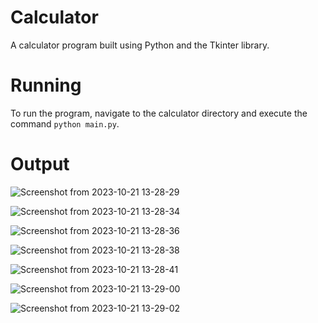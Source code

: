 # Calculator

A calculator program built using Python and the Tkinter library.

# Running
To run the program, navigate to the calculator directory and execute the command `python main.py`.

# Output

![Screenshot from 2023-10-21 13-28-29](https://github.com/Ntobeko-Themba-Malinga/Calculator/assets/106521298/4ffece24-2c62-4069-8816-52ff1a49901a)

![Screenshot from 2023-10-21 13-28-34](https://github.com/Ntobeko-Themba-Malinga/Calculator/assets/106521298/d7c9715e-e170-4af2-a0fb-94461972fc99)

![Screenshot from 2023-10-21 13-28-36](https://github.com/Ntobeko-Themba-Malinga/Calculator/assets/106521298/667179da-3ccc-4558-89fe-94c27d4ef9fd)

![Screenshot from 2023-10-21 13-28-38](https://github.com/Ntobeko-Themba-Malinga/Calculator/assets/106521298/7aea9232-e19e-45a0-bd7b-77380355cb88)

![Screenshot from 2023-10-21 13-28-41](https://github.com/Ntobeko-Themba-Malinga/Calculator/assets/106521298/6598f41b-c813-4de3-87e2-c741f3578ba5)

![Screenshot from 2023-10-21 13-29-00](https://github.com/Ntobeko-Themba-Malinga/Calculator/assets/106521298/43a98bc8-289b-4a34-b0b3-d6f96d952253)

![Screenshot from 2023-10-21 13-29-02](https://github.com/Ntobeko-Themba-Malinga/Calculator/assets/106521298/95bba9fc-de76-4d11-86a3-fe4a262ed849)
